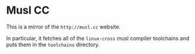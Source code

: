 # Musl CC

This is a mirror of the `http://musl.cc` website.

In particular, it fetches all of the `linux-cross` musl compiler
toolchains and puts them in the `toolchains` directory.

